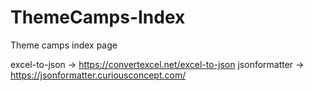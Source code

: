 # ThemeCamps-Index
Theme camps index page

excel-to-json -> https://convertexcel.net/excel-to-json
jsonformatter -> https://jsonformatter.curiousconcept.com/
